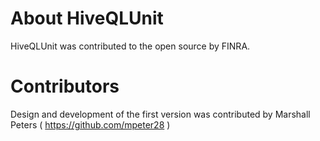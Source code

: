 # About HiveQLUnit

HiveQLUnit was contributed to the open source by FINRA.

# Contributors

Design and development of the first version was contributed by Marshall Peters ( https://github.com/mpeter28 )
